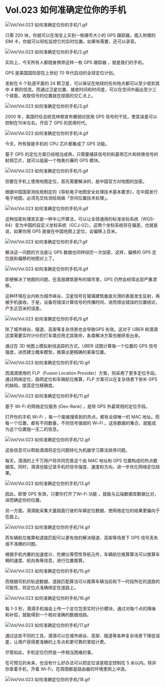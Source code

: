 # Vol.023 如何准确定位你的手机

![Vol/Vol.023 如何准确定位你的手机/1.gif](https://file.hsyhx.top/iPaperClipICU/web/assets/image/文字稿/Vol/Vol.023%20如何准确定位你的手机/1.gif?imageMogr2/format/avif)

只需 200 块，你就可以在淘宝上买到一枚硬币大小的 GPS 跟踪器，插入附赠的 SIM 卡，你就可以轻松监控它的实时位置。如果有需要，还可以录音。

![Vol/Vol.023 如何准确定位你的手机/2.gif](https://file.hsyhx.top/iPaperClipICU/web/assets/image/文字稿/Vol/Vol.023%20如何准确定位你的手机/2.gif?imageMogr2/format/avif)

实际上，今天所有人都随身携带这样一枚 GPS 跟踪器 ，就是我们的手机。

GPS 是美国国防部在上世纪 70 年代启动的全球定位计划。

发射在 6 个轨道平面的 24 颗卫星，可以保证在地球的任何地点都可以至少收到其中 4 颗的信息。而通过卫星位置、接收时间和时间差，可以在空间中画出至少三个球面，收取信号的位置就在球面的交汇点上。

![Vol/Vol.023 如何准确定位你的手机/3.gif](https://file.hsyhx.top/iPaperClipICU/web/assets/image/文字稿/Vol/Vol.023%20如何准确定位你的手机/3.gif?imageMogr2/format/avif)

2000 年，美国时任总统克林顿宣布撤销对民用 GPS 信号的干扰，使其误差可以控制在10米左右。开启了 GPS 的民用时代。

![Vol/Vol.023 如何准确定位你的手机/4.gif](https://file.hsyhx.top/iPaperClipICU/web/assets/image/文字稿/Vol/Vol.023%20如何准确定位你的手机/4.gif?imageMogr2/format/avif)

今天，所有智能手机的 CPU 芯片都集成了 GPS 功能。

基于 GPS 的定位方案已经相当成熟，只需要捕获信号的和基带芯片和转换信号的射频芯片，就可以组装一个物美价廉的 GPS 模块。

![Vol/Vol.023 如何准确定位你的手机/5.gif](https://file.hsyhx.top/iPaperClipICU/web/assets/image/文字稿/Vol/Vol.023%20如何准确定位你的手机/5.gif?imageMogr2/format/avif)

但要在手机上使用地图定位，首先需要解决的，是中国官方对地图的加密。

根据中国国家测绘局制定的《导航电子地图安全处理技术基本要求》，在中国发行电子地图，必须先交给测绘局做「空间位置技术处理」。

![Vol/Vol.023 如何准确定位你的手机/6.gif](https://file.hsyhx.top/iPaperClipICU/web/assets/image/文字稿/Vol/Vol.023%20如何准确定位你的手机/6.gif?imageMogr2/format/avif)

这种加密处理其实是一种半公开算法，可以让全球通用的标准坐标系统（WGS-84）变为中国的自定义坐标系统（GCJ-02）。这两个坐标系统存在偏差，也就是说，如果你用 GPS 直接在中国地图上定位，会偏移上百米。

![Vol/Vol.023 如何准确定位你的手机/7.gif](https://file.hsyhx.top/iPaperClipICU/web/assets/image/文字稿/Vol/Vol.023%20如何准确定位你的手机/7.gif?imageMogr2/format/avif)

解决这一问题的方法是让 GPS 数据也同样经历一次加密，这样，偏移的 GPS 定位就和偏移的地图对上了。

![Vol/Vol.023 如何准确定位你的手机/8.gif](https://file.hsyhx.top/iPaperClipICU/web/assets/image/文字稿/Vol/Vol.023%20如何准确定位你的手机/8.gif?imageMogr2/format/avif)

即便解决了地图的问题，在高层建筑密布的城市里，GPS 仍然会经常出现严重漂移。

这种环境在业内称为城市峡谷，卫星信号在玻璃建筑垂直光滑的表面发生反射，再被手机接收。于是，设备将错误计算信号的传播时间，进而得出错误的位置结论，产生近百米的误差。

![Vol/Vol.023 如何准确定位你的手机/9.gif](https://file.hsyhx.top/iPaperClipICU/web/assets/image/文字稿/Vol/Vol.023%20如何准确定位你的手机/9.gif?imageMogr2/format/avif)

除了城市峡谷，隧道，高架等复杂场景也会导致GPS 失效。这对于 UBER 和滴滴这类需要实时计价的打车类应用尤其致命，各类解决方案也被研发出来。

通过在 3D 地图上模拟射线追踪的方式，UBER 试图计算每一个位置的 GPS 信号强度，进而建立概率模型，推算出更精确的乘客位置。

![Vol/Vol.023 如何准确定位你的手机/10.gif](https://file.hsyhx.top/iPaperClipICU/web/assets/image/文字稿/Vol/Vol.023%20如何准确定位你的手机/10.gif?imageMogr2/format/avif)

而滴滴使用的 FLP（Fusion Location Provider）方案，则采用了更多定位手段。通过网络定位，路网定位和车辆航位推算，FLP 方案可以在复杂场景下弥补 GPS 的缺陷，提高定位精确度。

![Vol/Vol.023 如何准确定位你的手机/11.gif](https://file.hsyhx.top/iPaperClipICU/web/assets/image/文字稿/Vol/Vol.023%20如何准确定位你的手机/11.gif?imageMogr2/format/avif)

基于 Wi-Fi 的网络定位服务 (Geo-Rank) ，是除 GPS 外最常用的定位手段。

打开你的手机 Wi-Fi ，每一个能被搜索到的热点，都有全球唯一的 MAC 地址。而每一个位置，都有不同数量，不同信号强弱的 Wi-Fi 。这些数据的集合，就能成为这个位置独一无二的信息。

![Vol/Vol.023 如何准确定位你的手机/12.gif](https://file.hsyhx.top/iPaperClipICU/web/assets/image/文字稿/Vol/Vol.023%20如何准确定位你的手机/12.gif?imageMogr2/format/avif)

这些信息可以帮助滴滴将定位问题转化为机器学习算法排序问题。

每天，滴滴的上千万用户将共同完善这个由 MAC 地址和 GPS 位置构成的热点数据库。同时，滴滴也能记录手机的信号强度、速度和方向，进一步优化网络定位结果。

![Vol/Vol.023 如何准确定位你的手机/13.gif](https://file.hsyhx.top/iPaperClipICU/web/assets/image/文字稿/Vol/Vol.023%20如何准确定位你的手机/13.gif?imageMogr2/format/avif)

因此，即使 GPS 失效，只要你打开了Wi-Fi 功能 ，就能与云端数据库数据比对，进而确定你的位置。

另一方面，滴滴能采集大量路面行驶的车辆定位数据，使网络定位的结果更偏向于在路上。

![Vol/Vol.023 如何准确定位你的手机/14.gif](https://file.hsyhx.top/iPaperClipICU/web/assets/image/文字稿/Vol/Vol.023%20如何准确定位你的手机/14.gif?imageMogr2/format/avif)

而车辆航位推算和道路匹配可以更有效的解决隧道、高架等场景下 GPS 信号丢失或不准确的问题。

根据手机内置的加速度计、陀螺仪等惯性导航元件，车辆航位推算算法可以推算车辆的速度、航向角等信息，进行位置推算。

![Vol/Vol.023 如何准确定位你的手机/15.gif](https://file.hsyhx.top/iPaperClipICU/web/assets/image/文字稿/Vol/Vol.023%20如何准确定位你的手机/15.gif?imageMogr2/format/avif)

而根据司机的轨迹数据，道路匹配算法可以推算车辆当前和下一时段所在的道路的可能性，将定位点准确绑定在道路上。

![Vol/Vol.023 如何准确定位你的手机/16.gif](https://file.hsyhx.top/iPaperClipICU/web/assets/image/文字稿/Vol/Vol.023%20如何准确定位你的手机/16.gif?imageMogr2/format/avif)

每 1-3 秒，滴滴手机端会上传一个定位包至实时计价模块，通过对每个点的降噪和补偿，就能得到一个相对准确的数据线路。

![Vol/Vol.023 如何准确定位你的手机/17.gif](https://file.hsyhx.top/iPaperClipICU/web/assets/image/文字稿/Vol/Vol.023%20如何准确定位你的手机/17.gif?imageMogr2/format/avif)

通过这些不同的工具，滴滴可以在城市峡谷、高架、隧道等各种复杂场景下降低误差，让用户获得更准确的上车点和更可靠的里程计费。

尽管如此，手机定位仍然是一件相当困难的事。

在可预见的未来，也没有什么好办法可以把定位误差稳定控制在 5 米以内。除非你拿着手机，开着 Wi-Fi，在周围都是路由器的环境里网上冲浪。

![Vol/Vol.023 如何准确定位你的手机/18.gif](https://file.hsyhx.top/iPaperClipICU/web/assets/image/文字稿/Vol/Vol.023%20如何准确定位你的手机/18.gif?imageMogr2/format/avif)
